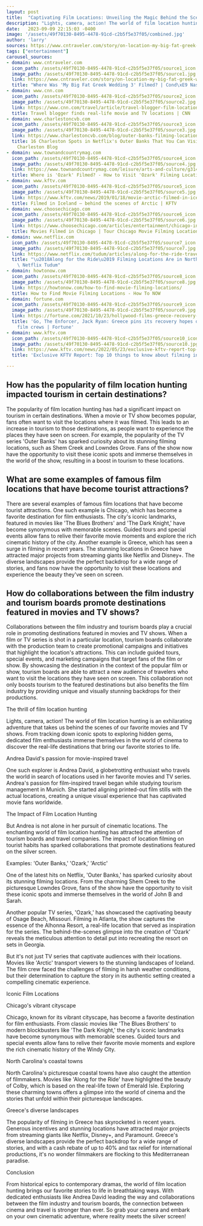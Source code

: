 ```yaml
---
layout: post
title:  "Captivating Film Locations: Unveiling the Magic Behind the Scenes"
description: "Lights, camera, action! The world of film location hunting is an exhilarating adventure that takes us behind the scenes of our favorite movies and TV shows."
date:   2023-09-09 22:15:03 -0400
image: '/assets/49f70130-8495-4478-91cd-c2b5f5e37f05/combined.jpg'
author: 'larry'
sources: https://www.cntraveler.com/story/on-location-my-big-fat-greek-wedding-3 https://www.cnn.com/travel/article/travel-blogger-film-locations/index.html https://www.charlestoncvb.com/blog/outer-banks-filming-locations-in-charleston https://www.townandcountrymag.com/leisure/arts-and-culture/g31402698/ozark-filming-locations/ https://www.kftv.com/news/2019/01/18/movie-arctic-filmed-in-iceland-behind-the-scenes https://www.choosechicago.com/articles/entertainment/chicago-in-the-movies-film-tours-and-events/ https://www.netflix.com/tudum/articles/along-for-the-ride-travel-guide https://howtonow.com/how-to-find-movie-filming-locations/ https://fortune.com/2021/10/23/hollywood-films-greece-recovery-foreign-investors-amazon-lionsgate-stallone-banderas-enforcer/ https://www.kftv.com/news/2022/05/23/exclusive-kftv-report-top-10-things-to-know-about-filming-in-greece
tags: ["entertainment"]
carousel_sources:
- domain: www.cntraveler.com
  icon_path: /assets/49f70130-8495-4478-91cd-c2b5f5e37f05/source1_icon.jpg
  image_path: /assets/49f70130-8495-4478-91cd-c2b5f5e37f05/source1.jpg
  link: https://www.cntraveler.com/story/on-location-my-big-fat-greek-wedding-3
  title: "Where Was 'My Big Fat Greek Wedding 3' Filmed? | Cond\xE9 Nast Traveler"
- domain: www.cnn.com
  icon_path: /assets/49f70130-8495-4478-91cd-c2b5f5e37f05/source2_icon.jpg
  image_path: /assets/49f70130-8495-4478-91cd-c2b5f5e37f05/source2.jpg
  link: https://www.cnn.com/travel/article/travel-blogger-film-locations/index.html
  title: Travel blogger finds real-life movie and TV locations | CNN
- domain: www.charlestoncvb.com
  icon_path: /assets/49f70130-8495-4478-91cd-c2b5f5e37f05/source3_icon.jpg
  image_path: /assets/49f70130-8495-4478-91cd-c2b5f5e37f05/source3.jpg
  link: https://www.charlestoncvb.com/blog/outer-banks-filming-locations-in-charleston
  title: 16 Charleston Spots in Netflix's Outer Banks That You Can Visit - Explore
    Charleston Blog
- domain: www.townandcountrymag.com
  icon_path: /assets/49f70130-8495-4478-91cd-c2b5f5e37f05/source4_icon.jpg
  image_path: /assets/49f70130-8495-4478-91cd-c2b5f5e37f05/source4.jpg
  link: https://www.townandcountrymag.com/leisure/arts-and-culture/g31402698/ozark-filming-locations/
  title: Where is 'Ozark' Filmed? - How to Visit 'Ozark' Filming Locations
- domain: www.kftv.com
  icon_path: /assets/49f70130-8495-4478-91cd-c2b5f5e37f05/source5_icon.jpg
  image_path: /assets/49f70130-8495-4478-91cd-c2b5f5e37f05/source5.jpg
  link: https://www.kftv.com/news/2019/01/18/movie-arctic-filmed-in-iceland-behind-the-scenes
  title: Filmed in Iceland – behind the scenes of Arctic | KFTV
- domain: www.choosechicago.com
  icon_path: /assets/49f70130-8495-4478-91cd-c2b5f5e37f05/source6_icon.jpg
  image_path: /assets/49f70130-8495-4478-91cd-c2b5f5e37f05/source6.jpg
  link: https://www.choosechicago.com/articles/entertainment/chicago-in-the-movies-film-tours-and-events/
  title: Movies Filmed in Chicago | Tour Chicago Movie Filming Locations
- domain: www.netflix.com
  icon_path: /assets/49f70130-8495-4478-91cd-c2b5f5e37f05/source7_icon.jpg
  image_path: /assets/49f70130-8495-4478-91cd-c2b5f5e37f05/source7.jpg
  link: https://www.netflix.com/tudum/articles/along-for-the-ride-travel-guide
  title: "\u2018Along for the Ride\u2019 Filming Locations Are in North Carolina -\
    \ Netflix Tudum"
- domain: howtonow.com
  icon_path: /assets/49f70130-8495-4478-91cd-c2b5f5e37f05/source8_icon.jpg
  image_path: /assets/49f70130-8495-4478-91cd-c2b5f5e37f05/source8.jpg
  link: https://howtonow.com/how-to-find-movie-filming-locations/
  title: How to Find Movie Filming Locations - How To NOW
- domain: fortune.com
  icon_path: /assets/49f70130-8495-4478-91cd-c2b5f5e37f05/source9_icon.jpg
  image_path: /assets/49f70130-8495-4478-91cd-c2b5f5e37f05/source9.jpg
  link: https://fortune.com/2021/10/23/hollywood-films-greece-recovery-foreign-investors-amazon-lionsgate-stallone-banderas-enforcer/
  title: 'Go, The Enforcer, Jack Ryan: Greece pins its recovery hopes on Hollywood
    film crews | Fortune'
- domain: www.kftv.com
  icon_path: /assets/49f70130-8495-4478-91cd-c2b5f5e37f05/source10_icon.jpg
  image_path: /assets/49f70130-8495-4478-91cd-c2b5f5e37f05/source10.jpg
  link: https://www.kftv.com/news/2022/05/23/exclusive-kftv-report-top-10-things-to-know-about-filming-in-greece
  title: 'Exclusive KFTV Report: Top 10 things to know about filming in Greece | KFTV'

---
```


## How has the popularity of film location hunting impacted tourism in certain destinations?
The popularity of film location hunting has had a significant impact on tourism in certain destinations. When a movie or TV show becomes popular, fans often want to visit the locations where it was filmed. This leads to an increase in tourism to those destinations, as people want to experience the places they have seen on screen. For example, the popularity of the TV series 'Outer Banks' has sparked curiosity about its stunning filming locations, such as Shem Creek and Lowndes Grove. Fans of the show now have the opportunity to visit these iconic spots and immerse themselves in the world of the show, resulting in a boost in tourism to these locations.

## What are some examples of famous film locations that have become tourist attractions?
There are several examples of famous film locations that have become tourist attractions. One such example is Chicago, which has become a favorite destination for film enthusiasts. The city's iconic landmarks, featured in movies like 'The Blues Brothers' and 'The Dark Knight,' have become synonymous with memorable scenes. Guided tours and special events allow fans to relive their favorite movie moments and explore the rich cinematic history of the city. Another example is Greece, which has seen a surge in filming in recent years. The stunning locations in Greece have attracted major projects from streaming giants like Netflix and Disney+. The diverse landscapes provide the perfect backdrop for a wide range of stories, and fans now have the opportunity to visit these locations and experience the beauty they've seen on screen.

## How do collaborations between the film industry and tourism boards promote destinations featured in movies and TV shows?
Collaborations between the film industry and tourism boards play a crucial role in promoting destinations featured in movies and TV shows. When a film or TV series is shot in a particular location, tourism boards collaborate with the production team to create promotional campaigns and initiatives that highlight the location's attractions. This can include guided tours, special events, and marketing campaigns that target fans of the film or show. By showcasing the destination in the context of the popular film or show, tourism boards are able to attract a new audience of travelers who want to visit the locations they have seen on screen. This collaboration not only boosts tourism to the featured destinations but also benefits the film industry by providing unique and visually stunning backdrops for their productions.


The thrill of film location hunting

Lights, camera, action! The world of film location hunting is an exhilarating adventure that takes us behind the scenes of our favorite movies and TV shows. From tracking down iconic spots to exploring hidden gems, dedicated film enthusiasts immerse themselves in the world of cinema to discover the real-life destinations that bring our favorite stories to life.

Andrea David's passion for movie-inspired travel

One such explorer is Andrea David, a globetrotting enthusiast who travels the world in search of locations used in her favorite movies and TV series. Andrea's passion for film-inspired travel began while studying tourism management in Munich. She started aligning printed-out film stills with the actual locations, creating a unique visual experience that has captivated movie fans worldwide.

The Impact of Film Location Hunting

But Andrea is not alone in her pursuit of cinematic locations. The enchanting world of film location hunting has attracted the attention of tourism boards and travel companies. The impact of location filming on tourist habits has sparked collaborations that promote destinations featured on the silver screen.

Examples: 'Outer Banks,' 'Ozark,' 'Arctic'

One of the latest hits on Netflix, 'Outer Banks,' has sparked curiosity about its stunning filming locations. From the charming Shem Creek to the picturesque Lowndes Grove, fans of the show have the opportunity to visit these iconic spots and immerse themselves in the world of John B and Sarah.

Another popular TV series, 'Ozark,' has showcased the captivating beauty of Osage Beach, Missouri. Filming in Atlanta, the show captures the essence of the Alhonna Resort, a real-life location that served as inspiration for the series. The behind-the-scenes glimpse into the creation of 'Ozark' reveals the meticulous attention to detail put into recreating the resort on sets in Georgia.

But it's not just TV series that captivate audiences with their locations. Movies like 'Arctic' transport viewers to the stunning landscapes of Iceland. The film crew faced the challenges of filming in harsh weather conditions, but their determination to capture the story in its authentic setting created a compelling cinematic experience.

Iconic Film Locations

Chicago's vibrant cityscape

Chicago, known for its vibrant cityscape, has become a favorite destination for film enthusiasts. From classic movies like 'The Blues Brothers' to modern blockbusters like 'The Dark Knight,' the city's iconic landmarks have become synonymous with memorable scenes. Guided tours and special events allow fans to relive their favorite movie moments and explore the rich cinematic history of the Windy City.

North Carolina's coastal towns

North Carolina's picturesque coastal towns have also caught the attention of filmmakers. Movies like 'Along for the Ride' have highlighted the beauty of Colby, which is based on the real-life town of Emerald Isle. Exploring these charming towns offers a glimpse into the world of cinema and the stories that unfold within their picturesque landscapes.

Greece's diverse landscapes

The popularity of filming in Greece has skyrocketed in recent years. Generous incentives and stunning locations have attracted major projects from streaming giants like Netflix, Disney+, and Paramount. Greece's diverse landscapes provide the perfect backdrop for a wide range of stories, and with a cash rebate of up to 40% and tax relief for international productions, it's no wonder filmmakers are flocking to this Mediterranean paradise.

Conclusion

From historical epics to contemporary dramas, the world of film location hunting brings our favorite stories to life in breathtaking ways. With dedicated enthusiasts like Andrea David leading the way and collaborations between the film industry and tourism boards, the connection between cinema and travel is stronger than ever. So grab your camera and embark on your own cinematic adventure, where reality meets the silver screen!
